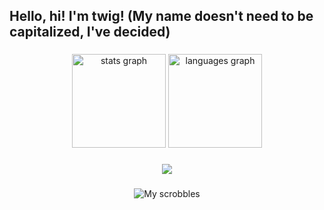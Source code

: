 <h2 align="left">Hello, hi! I'm twig! (My name doesn't need to be capitalized, I've decided)</h2>

###

<div align="center">
  <img src="https://github-readme-stats.vercel.app/api?username=twigform&hide_title=false&hide_rank=false&show_icons=true&include_all_commits=true&count_private=true&disable_animations=false&theme=catppuccin_mocha&locale=en&hide_border=false" height="150" alt="stats graph"  />
  <img src="https://github-readme-stats.vercel.app/api/top-langs?username=twigform&locale=en&hide_title=false&layout=compact&card_width=320&langs_count=5&theme=catppuccin_mocha&hide_border=false" height="150" alt="languages graph"  />
</div>

###

<div align="center">
<img src="https://skillicons.dev/icons?i=js,html,css,py,discord,vscode"/>
</div>

###

<div align="center">
  <img src="https://lastfm-recently-played.vercel.app/api?user=twiiig&show_user=header&bg_color=282a36" alt="My scrobbles" />
</div>

###
